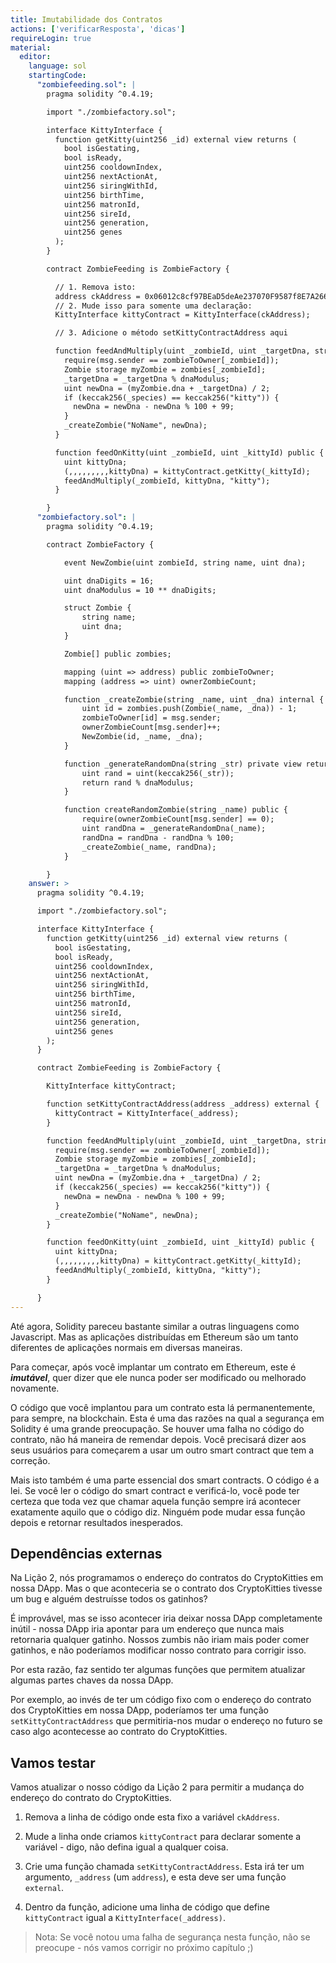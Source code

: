 ```yaml
---
title: Imutabilidade dos Contratos
actions: ['verificarResposta', 'dicas']
requireLogin: true
material:
  editor:
    language: sol
    startingCode:
      "zombiefeeding.sol": |
        pragma solidity ^0.4.19;

        import "./zombiefactory.sol";

        interface KittyInterface {
          function getKitty(uint256 _id) external view returns (
            bool isGestating,
            bool isReady,
            uint256 cooldownIndex,
            uint256 nextActionAt,
            uint256 siringWithId,
            uint256 birthTime,
            uint256 matronId,
            uint256 sireId,
            uint256 generation,
            uint256 genes
          );
        }

        contract ZombieFeeding is ZombieFactory {

          // 1. Remova isto:
          address ckAddress = 0x06012c8cf97BEaD5deAe237070F9587f8E7A266d;
          // 2. Mude isso para somente uma declaração:
          KittyInterface kittyContract = KittyInterface(ckAddress);

          // 3. Adicione o método setKittyContractAddress aqui

          function feedAndMultiply(uint _zombieId, uint _targetDna, string _species) public {
            require(msg.sender == zombieToOwner[_zombieId]);
            Zombie storage myZombie = zombies[_zombieId];
            _targetDna = _targetDna % dnaModulus;
            uint newDna = (myZombie.dna + _targetDna) / 2;
            if (keccak256(_species) == keccak256("kitty")) {
              newDna = newDna - newDna % 100 + 99;
            }
            _createZombie("NoName", newDna);
          }

          function feedOnKitty(uint _zombieId, uint _kittyId) public {
            uint kittyDna;
            (,,,,,,,,,kittyDna) = kittyContract.getKitty(_kittyId);
            feedAndMultiply(_zombieId, kittyDna, "kitty");
          }

        }
      "zombiefactory.sol": |
        pragma solidity ^0.4.19;

        contract ZombieFactory {

            event NewZombie(uint zombieId, string name, uint dna);

            uint dnaDigits = 16;
            uint dnaModulus = 10 ** dnaDigits;

            struct Zombie {
                string name;
                uint dna;
            }

            Zombie[] public zombies;

            mapping (uint => address) public zombieToOwner;
            mapping (address => uint) ownerZombieCount;

            function _createZombie(string _name, uint _dna) internal {
                uint id = zombies.push(Zombie(_name, _dna)) - 1;
                zombieToOwner[id] = msg.sender;
                ownerZombieCount[msg.sender]++;
                NewZombie(id, _name, _dna);
            }

            function _generateRandomDna(string _str) private view returns (uint) {
                uint rand = uint(keccak256(_str));
                return rand % dnaModulus;
            }

            function createRandomZombie(string _name) public {
                require(ownerZombieCount[msg.sender] == 0);
                uint randDna = _generateRandomDna(_name);
                randDna = randDna - randDna % 100;
                _createZombie(_name, randDna);
            }

        }
    answer: >
      pragma solidity ^0.4.19;

      import "./zombiefactory.sol";

      interface KittyInterface {
        function getKitty(uint256 _id) external view returns (
          bool isGestating,
          bool isReady,
          uint256 cooldownIndex,
          uint256 nextActionAt,
          uint256 siringWithId,
          uint256 birthTime,
          uint256 matronId,
          uint256 sireId,
          uint256 generation,
          uint256 genes
        );
      }

      contract ZombieFeeding is ZombieFactory {

        KittyInterface kittyContract;

        function setKittyContractAddress(address _address) external {
          kittyContract = KittyInterface(_address);
        }

        function feedAndMultiply(uint _zombieId, uint _targetDna, string _species) public {
          require(msg.sender == zombieToOwner[_zombieId]);
          Zombie storage myZombie = zombies[_zombieId];
          _targetDna = _targetDna % dnaModulus;
          uint newDna = (myZombie.dna + _targetDna) / 2;
          if (keccak256(_species) == keccak256("kitty")) {
            newDna = newDna - newDna % 100 + 99;
          }
          _createZombie("NoName", newDna);
        }

        function feedOnKitty(uint _zombieId, uint _kittyId) public {
          uint kittyDna;
          (,,,,,,,,,kittyDna) = kittyContract.getKitty(_kittyId);
          feedAndMultiply(_zombieId, kittyDna, "kitty");
        }

      }
---
```


Até agora, Solidity pareceu bastante similar a outras linguagens como Javascript. Mas as aplicações distribuídas em Ethereum são um tanto diferentes de aplicações normais em diversas maneiras.

Para começar, após você implantar um contrato em Ethereum, este é **_imutável_**, quer dizer que ele nunca poder ser modificado ou melhorado novamente.

O código que você implantou para um contrato esta lá permanentemente, para sempre, na blockchain. Esta é uma das razões na qual a segurança em Solidity é uma grande preocupação. Se houver uma falha no código do contrato, não há maneira de remendar depois. Você precisará dizer aos seus usuários para começarem a usar um outro smart contract que tem a correção.

Mais isto também é uma parte essencial dos smart contracts. O código é a lei. Se você ler o código do smart contract e verificá-lo, você pode ter certeza que toda vez que chamar aquela função sempre irá acontecer exatamente aquilo que o código diz. Ninguém pode mudar essa função depois e retornar resultados inesperados.

## Dependências externas

Na Lição 2, nós programamos o endereço do contratos do CryptoKitties em nossa DApp. Mas o que aconteceria se o contrato dos CryptoKitties tivesse um bug e alguém destruísse todos os gatinhos?

É improvável, mas se isso acontecer iria deixar nossa DApp completamente inútil - nossa DApp iria apontar para um endereço que nunca mais retornaria qualquer gatinho. Nossos zumbis não iriam mais poder comer gatinhos, e não poderíamos modificar nosso contrato para corrigir isso.

Por esta razão, faz sentido ter algumas funções que permitem atualizar algumas partes chaves da nossa DApp.

Por exemplo, ao invés de ter um código fixo com o endereço do contrato dos CryptoKitties em nossa DApp, poderíamos ter uma função `setKittyContractAddress` que permitiria-nos mudar o endereço no futuro se caso algo acontecesse ao contrato do CryptoKitties.

## Vamos testar

Vamos atualizar o nosso código da Lição 2 para permitir a mudança do endereço do contrato do CryptoKitties.

1. Remova a linha de código onde esta fixo a variável `ckAddress`.

2. Mude a linha onde criamos `kittyContract` para declarar somente a variável - digo, não defina igual a qualquer coisa.

3. Crie uma função chamada `setKittyContractAddress`. Esta irá ter um argumento, `_address` (um `address`), e esta deve ser uma função `external`.

4. Dentro da função, adicione uma linha de código que define `kittyContract` igual a `KittyInterface(_address)`.

> Nota: Se você notou uma falha de segurança nesta função, não se preocupe - nós vamos corrigir no próximo capítulo ;)
